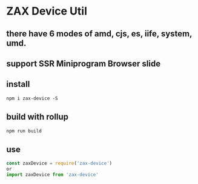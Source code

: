 # ZAX Device Util
## there have 6 modes of amd, cjs, es, iife, system, umd. 
## support SSR Miniprogram Browser slide

## install

``` base
npm i zax-device -S
```

## build with rollup

``` base
npm run build
```

## use

``` javascript 
const zaxDevice = require('zax-device')
or
import zaxDevice from 'zax-device'
```